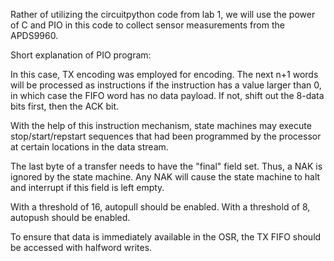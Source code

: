 Rather of utilizing the circuitpython code from lab 1, we will use the power of C and PIO in this code to collect sensor measurements from the APDS9960. 

Short explanation of PIO program:

In this case, TX encoding was employed for encoding. The next n+1 words will be processed as instructions if the instruction has a value larger than 0, in which case the FIFO word has no data payload. If not, shift out the 8-data bits first, then the ACK bit.


With the help of this instruction mechanism, state machines may execute stop/start/repstart sequences that had been programmed by the processor at certain locations in the data stream.

The last byte of a transfer needs to have the "final" field set. Thus, a NAK is ignored by the state machine. Any NAK will cause the state machine to halt and interrupt if this field is left empty.

With a threshold of 16, autopull should be enabled. With a threshold of 8, autopush should be enabled.

To ensure that data is immediately available in the OSR, the TX FIFO should be accessed with halfword writes.
